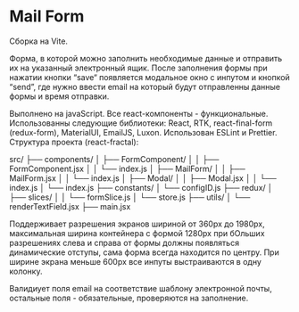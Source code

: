 # Mail Form

Сборка на Vite.

Форма, в которой можно заполнить необходимые данные и отправить их на указанный электронный ящик.
После заполнения формы при нажатии кнопки “save“ появляется модальное окно с инпутом и кнопкой “send”, где нужно ввести email на который будут отправленны данные формы и время отправки.

Выполнено на javaScript. Все react-компоненты - функциональные.
Использованны следующие библиотеки: React, RTK, react-final-form (redux-form), MaterialUI, EmailJS, Luxon.
Использован ESLint и Prettier.
Структура проекта (react-fractal):

src/
├── components/
│ ├── FormComponent/
│ │ ├── FormComponent.jsx
│ │ └── index.js
│ ├── MailForm/
│ │ ├── MailForm.jsx
│ │ └── index.js
│ ├── Modal/
│ │ ├── Modal.jsx
│ │ └── index.js
│ └── index.js
├── constants/
│ └── configID.js
├── redux/
│ ├── slices/
│ │ └── formSlice.js
│ └── store.js
├── utils/
│ └── renderTextField.jsx
├── main.jsx

Поддерживает разрешения экранов шириной от 360px до 1980px, максимальная ширина контейнера с формой 1280px при бОльших разрешениях слева и справа от формы должны появляться динамические отступы, сама форма всегда находится по центру. При ширине экрана меньше 600px все инпуты выстраиваются в одну колонку.

Валидиует поля email на соответствие шаблону электронной почты, остальные поля - обязательные, проверяются на заполнение.
